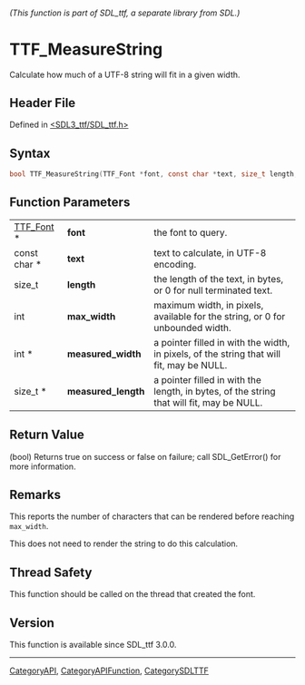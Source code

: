 ###### (This function is part of SDL_ttf, a separate library from SDL.)
# TTF_MeasureString

Calculate how much of a UTF-8 string will fit in a given width.

## Header File

Defined in [<SDL3_ttf/SDL_ttf.h>](https://github.com/libsdl-org/SDL_ttf/blob/main/include/SDL3_ttf/SDL_ttf.h)

## Syntax

```c
bool TTF_MeasureString(TTF_Font *font, const char *text, size_t length, int max_width, int *measured_width, size_t *measured_length);
```

## Function Parameters

|                        |                     |                                                                                          |
| ---------------------- | ------------------- | ---------------------------------------------------------------------------------------- |
| [TTF_Font](TTF_Font) * | **font**            | the font to query.                                                                       |
| const char *           | **text**            | text to calculate, in UTF-8 encoding.                                                    |
| size_t                 | **length**          | the length of the text, in bytes, or 0 for null terminated text.                         |
| int                    | **max_width**       | maximum width, in pixels, available for the string, or 0 for unbounded width.            |
| int *                  | **measured_width**  | a pointer filled in with the width, in pixels, of the string that will fit, may be NULL. |
| size_t *               | **measured_length** | a pointer filled in with the length, in bytes, of the string that will fit, may be NULL. |

## Return Value

(bool) Returns true on success or false on failure; call SDL_GetError() for
more information.

## Remarks

This reports the number of characters that can be rendered before reaching
`max_width`.

This does not need to render the string to do this calculation.

## Thread Safety

This function should be called on the thread that created the font.

## Version

This function is available since SDL_ttf 3.0.0.

----
[CategoryAPI](CategoryAPI), [CategoryAPIFunction](CategoryAPIFunction), [CategorySDLTTF](CategorySDLTTF)

